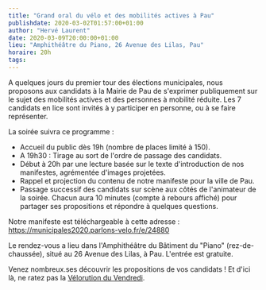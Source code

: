 ```yaml
---
title: "Grand oral du vélo et des mobilités actives à Pau"
publishdate: 2020-03-02T01:57:00+01:00
author: "Hervé Laurent"
date: 2020-03-09T20:00:00+01:00
lieu: "Amphithéâtre du Piano, 26 Avenue des Lilas, Pau"
horaire: 20h
tags:
---
```


A quelques jours du premier tour des élections municipales, nous proposons aux candidats à la Mairie de Pau de s'exprimer publiquement sur le sujet des mobilités actives et des personnes à mobilité réduite. Les 7 candidats en lice sont invités à y participer en personne, ou à se faire représenter.

<!--more-->

La soirée suivra ce programme :

- Accueil du public dès 19h (nombre de places limité à 150).
- A 19h30 : Tirage au sort de l'ordre de passage des candidats.
- Début à 20h par une lecture basée sur le texte d'introduction de nos manifestes, agrémentée d'images projetées.
- Rappel et projection du contenu de notre manifeste pour la ville de Pau.
- Passage successif des candidats sur scène aux côtés de l'animateur de la soirée. Chacun aura 10 minutes (compte à rebours affiché) pour partager ses propositions et répondre à quelques questions.

Notre manifeste est téléchargeable à cette adresse :
https://municipales2020.parlons-velo.fr/e/24880

Le rendez-vous a lieu dans l'Amphithéâtre du Bâtiment du "Piano" (rez-de-chaussée), situé au 26 Avenue des Lilas, à Pau. L'entrée est gratuite.

Venez nombreux.ses découvrir les propositions de vos candidats !
Et d'ici là, ne ratez pas la [Vélorution du Vendredi](/agenda/2020/velorution-du-vendredi/).